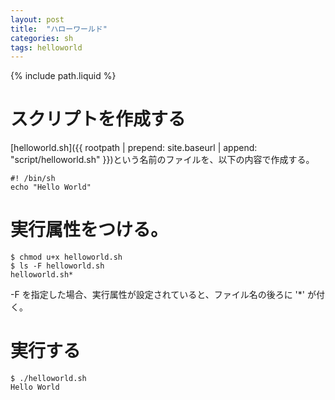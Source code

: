 ```yaml
---
layout: post
title:  "ハローワールド"
categories: sh
tags: helloworld
---
```

{% include path.liquid %}
# スクリプトを作成する

[helloworld.sh]({{ rootpath | prepend: site.baseurl | append: "script/helloworld.sh" }})という名前のファイルを、以下の内容で作成する。

```shell
#! /bin/sh
echo "Hello World"
```

# 実行属性をつける。

```console
$ chmod u+x helloworld.sh
$ ls -F helloworld.sh
helloworld.sh*
```
-F を指定した場合、実行属性が設定されていると、ファイル名の後ろに '*' が付く。

# 実行する

```console
$ ./helloworld.sh
Hello World
```

